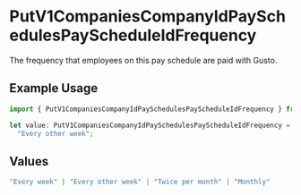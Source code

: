 # PutV1CompaniesCompanyIdPaySchedulesPayScheduleIdFrequency

The frequency that employees on this pay schedule are paid with Gusto.

## Example Usage

```typescript
import { PutV1CompaniesCompanyIdPaySchedulesPayScheduleIdFrequency } from "@gusto/embedded-api/models/operations";

let value: PutV1CompaniesCompanyIdPaySchedulesPayScheduleIdFrequency =
  "Every other week";
```

## Values

```typescript
"Every week" | "Every other week" | "Twice per month" | "Monthly"
```